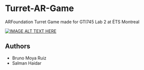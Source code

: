 # Turret-AR-Game
ARFoundation Turret Game made for GTI745 Lab 2 at ÉTS Montreal

[![IMAGE ALT TEXT HERE](https://img.youtube.com/vi/n0bBFMit7RY/0.jpg)](https://www.youtube.com/watch?v=n0bBFMit7RY)

## Authors

- Bruno Moya Ruiz
- Salman Haidar
